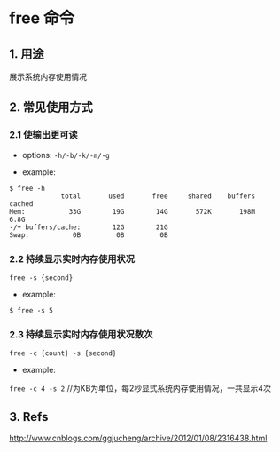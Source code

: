 free 命令
==============================

## 1. 用途

展示系统内存使用情况

## 2. 常见使用方式

### 2.1 使输出更可读

- options: `-h/-b/-k/-m/-g`

- example:

```
$ free -h
             total       used       free     shared    buffers     cached
Mem:           33G        19G        14G       572K       198M       6.8G
-/+ buffers/cache:        12G        21G
Swap:           0B         0B         0B
```

### 2.2 持续显示实时内存使用状况

`free -s {second}`

- example:

```
$ free -s 5
```

### 2.3 持续显示实时内存使用状况数次

`free -c {count} -s {second}`

- example:

`free -c 4 -s 2`  //为KB为单位，每2秒显式系统内存使用情况，一共显示4次

## 3. Refs

http://www.cnblogs.com/ggjucheng/archive/2012/01/08/2316438.html
